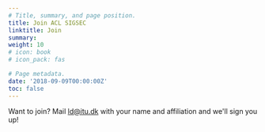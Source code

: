 ```yaml
---
# Title, summary, and page position.
title: Join ACL SIGSEC
linktitle: Join
summary: 
weight: 10
# icon: book
# icon_pack: fas

# Page metadata.
date: '2018-09-09T00:00:00Z'
toc: false
---
```


Want to join? Mail [ld@itu.dk](ld@itu.dk) with your name and affiliation and we'll sign you up!
